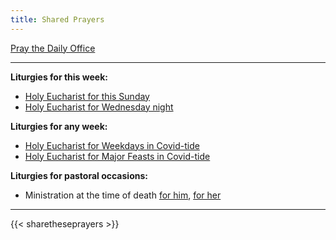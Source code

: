```yaml
---
title: Shared Prayers
---
```


[Pray the Daily Office](daily/)

-------------

**Liturgies for this week:**
- [Holy Eucharist for this Sunday](archive/he-current)
- [Holy Eucharist for Wednesday night](archive/2021/auto/ascension1)

**Liturgies for any week:**
- [Holy Eucharist for Weekdays in Covid-tide](archive/he-covid-weekday)
- [Holy Eucharist for Major Feasts in Covid-tide](archive/he-covid-feasts)

**Liturgies for pastoral occasions:**
- Ministration at the time of death [for him](archive/occasions/atdeath-m), [for her](archive/occasions/atdeath-f)
------------

{{< sharetheseprayers >}}
